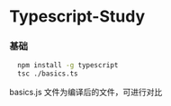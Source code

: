 # Typescript-Study

### 基础
```bash
  npm install -g typescript
  tsc ./basics.ts
```
basics.js 文件为编译后的文件，可进行对比